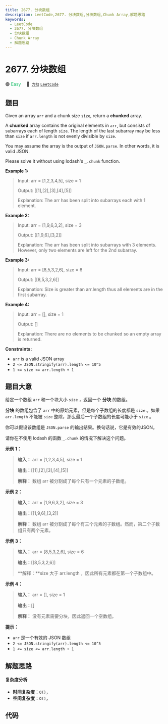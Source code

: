 ```yaml
---
title: 2677. 分块数组
description: LeetCode,2677. 分块数组,分块数组,Chunk Array,解题思路
keywords:
  - LeetCode
  - 2677. 分块数组
  - 分块数组
  - Chunk Array
  - 解题思路
---
```


# 2677. 分块数组

🟢 <font color=#15bd66>Easy</font>&emsp; 🔗&ensp;[`力扣`](https://leetcode.cn/problems/chunk-array) [`LeetCode`](https://leetcode.com/problems/chunk-array)

## 题目

Given an array `arr` and a chunk size `size`, return a **chunked** array.

A **chunked**  array contains the original elements in `arr`, but consists of
subarrays each of length `size`. The length of the last subarray may be less
than `size` if `arr.length` is not evenly divisible by `size`.

You may assume the array is the output of `JSON.parse`. In other words, it is
valid JSON.

Please solve it without using lodash's `_.chunk` function.



**Example 1:**

> Input: arr = [1,2,3,4,5], size = 1
> 
> Output: [[1],[2],[3],[4],[5]]
> 
> Explanation: The arr has been split into subarrays each with 1 element.

**Example 2:**

> Input: arr = [1,9,6,3,2], size = 3
> 
> Output: [[1,9,6],[3,2]]
> 
> Explanation: The arr has been split into subarrays with 3 elements. However, only two elements are left for the 2nd subarray.

**Example 3:**

> Input: arr = [8,5,3,2,6], size = 6
> 
> Output: [[8,5,3,2,6]]
> 
> Explanation: Size is greater than arr.length thus all elements are in the first subarray.

**Example 4:**

> Input: arr = [], size = 1
> 
> Output: []
> 
> Explanation: There are no elements to be chunked so an empty array is returned.



**Constraints:**

  * `arr` is a valid JSON array
  * `2 <= JSON.stringify(arr).length <= 10^5`
  * `1 <= size <= arr.length + 1`


## 题目大意

给定一个数组 `arr` 和一个块大小 `size` ，返回一个 **分块**  的数组。

**分块**  的数组包含了 `arr` 中的原始元素，但是每个子数组的长度都是 `size` 。如果 `arr.length` 不能被 `size`
整除，那么最后一个子数组的长度可能小于 `size` 。

你可以假设该数组是 `JSON.parse` 的输出结果。换句话说，它是有效的JSON。

请你在不使用 lodash 的函数 `_.chunk` 的情况下解决这个问题。



**示例 1：**

> 
> 
> 
> 
> 
> **输入：** arr = [1,2,3,4,5], size = 1
> 
> **输出：**[[1],[2],[3],[4],[5]]
> 
> **解释：** 数组 arr 被分割成了每个只有一个元素的子数组。
> 
> 

**示例 2：**

> 
> 
> 
> 
> 
> **输入：** arr = [1,9,6,3,2], size = 3
> 
> **输出：**[[1,9,6],[3,2]]
> 
> **解释：** 数组 arr 被分割成了每个有三个元素的子数组。然而，第二个子数组只有两个元素。
> 
> 

**示例 3：**

> 
> 
> 
> 
> 
> **输入：** arr = [8,5,3,2,6], size = 6
> 
> **输出：**[[8,5,3,2,6]]
> 
> **解释：**size 大于 arr.length ，因此所有元素都在第一个子数组中。
> 
> 

**示例 4：**

> 
> 
> 
> 
> 
> **输入：** arr = [], size = 1
> 
> **输出：**[]
> 
> **解释：** 没有元素需要分块，因此返回一个空数组。



**提示：**

  * `arr` 是一个有效的 JSON 数组
  * `2 <= JSON.stringify(arr).length <= 10^5`
  * `1 <= size <= arr.length + 1`


## 解题思路

#### 复杂度分析

- **时间复杂度**：`O()`，
- **空间复杂度**：`O()`，

## 代码

```javascript

```